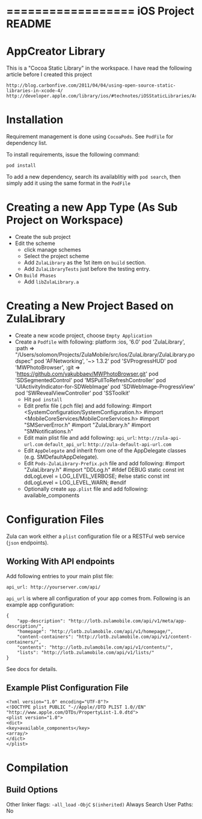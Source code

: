 ==================
iOS Project README
==================

AppCreator Library
==================

This is a "Cocoa Static Library" in the workspace. I have read the following article before I created this project

    http://blog.carbonfive.com/2011/04/04/using-open-source-static-libraries-in-xcode-4/
    http://developer.apple.com/library/ios/#technotes/iOSStaticLibraries/Articles/creating.html

Installation
============

Requirement management is done using `CocoaPods`. See `PodFile` for dependency list.

To install requirements, issue the following command:

    pod install

To add a new dependency, search its availablitiy with `pod search`, then simply add it using the same format in the `PodFile` 

Creating a new App Type (As Sub Project on Workspace)
=====================================================

  * Create the sub project
  * Edit the scheme 
    * click manage schemes
    * Select the project scheme
    * Add `ZulaLibrary` as the 1st item on `build` section.
    * Add `ZulaLibraryTests` just before the testing entry.
  * On `Build Phases`
    * Add `libZulaLibrary.a`

Creating a New Project Based on ZulaLibrary
===========================================

  * Create a new xcode project, choose `Empty Application`
  * Create a `Podfile` with following:
        platform :ios, '6.0'
        pod 'ZulaLibrary', :path => "/Users/solomon/Projects/ZulaMobile/src/ios/ZulaLibrary/ZulaLibrary.podspec"
        pod 'AFNetworking', '~> 1.3.2'
        pod 'SVProgressHUD'
        pod 'MWPhotoBrowser', :git => 'https://github.com/yakubbaev/MWPhotoBrowser.git'
        pod 'SDSegmentedControl'
        pod 'MSPullToRefreshController'
        pod 'UIActivityIndicator-for-SDWebImage'
        pod 'SDWebImage-ProgressView'
        pod 'SWRevealViewController'
        pod 'SSToolkit'
    * Hit `pod install`
    * Edit prefix file (.pch file) and add following:
        #import <SystemConfiguration/SystemConfiguration.h>
        #import <MobileCoreServices/MobileCoreServices.h>
        #import "SMServerError.h"
        #import "ZulaLibrary.h"
        #import "SMNotifications.h"
    * Edit main plist file and add following:
        `api_url`: `http://zula-api-url.com`
        `default_api_url`: `http://zula-default-api-url.com`
    * Edit `AppDelegate` and inherit from one of the AppDelegate classes (e.g. SMDefaultAppDelegate).
    * Edit `Pods-ZulaLibrary-Prefix.pch` file and add following:
        #import "ZulaLibrary.h"
        #import "DDLog.h"
        #ifdef DEBUG
          static const int ddLogLevel = LOG_LEVEL_VERBOSE;
        #else
          static const int ddLogLevel = LOG_LEVEL_WARN;
        #endif
    * Optionally create `app.plist` file and add following:
        <?xml version="1.0" encoding="UTF-8"?>
        <!DOCTYPE plist PUBLIC "-//Apple//DTD PLIST 1.0//EN" "http://www.apple.com/DTDs/PropertyList-1.0.dtd">
        <plist version="1.0">
        <dict>
          <key>available_components</key>
          <array/>
        </dict>
        </plist>

Configuration Files
===================

Zula can work either a `plist` configuration file or a RESTFul web service (`json` endpoints).

Working With API endpoints
--------------------------

Add following entries to your main plist file:

    api_url: http://yourserver.com/api/

`api_url` is where all configuration of your app comes from. Following is an example app configuration:

    {
        "app-description": "http://lotb.zulamobile.com/api/v1/meta/app-description/", 
        "homepage": "http://lotb.zulamobile.com/api/v1/homepage/", 
        "content-containers": "http://lotb.zulamobile.com/api/v1/content-containers/", 
        "contents": "http://lotb.zulamobile.com/api/v1/contents/", 
        "lists": "http://lotb.zulamobile.com/api/v1/lists/"
    }

See docs for details.


Example Plist Configuration File
--------------------------------

    <?xml version="1.0" encoding="UTF-8"?>
    <!DOCTYPE plist PUBLIC "-//Apple//DTD PLIST 1.0//EN" "http://www.apple.com/DTDs/PropertyList-1.0.dtd">
    <plist version="1.0">
    <dict>
    <key>available_components</key>
    <array/>
    </dict>
    </plist>



Compilation 
===========

Build Options
-------------

Other linker flags: `-all_load` `-ObjC` `$(inherited)`
Always Search User Paths: No
